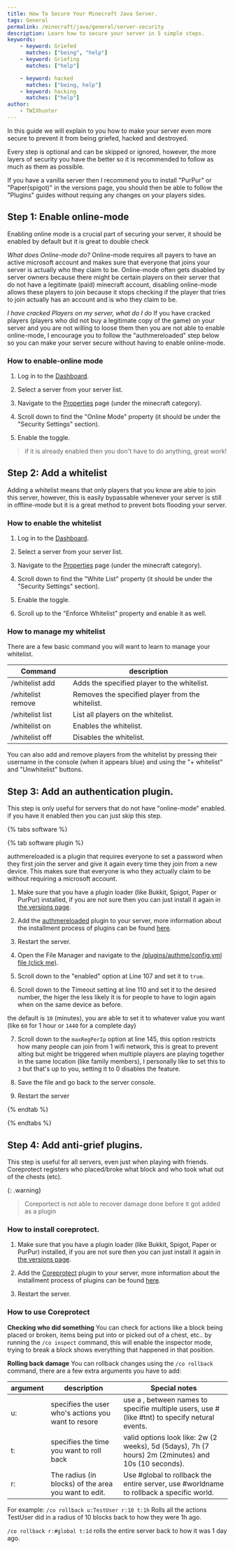 ```yaml
---
title: How To Secure Your Minecraft Java Server.
tags: General
permalink: /minecraft/java/general/server-security
description: Learn how to secure your server in 5 simple steps.
keywords:
    - keyword: Griefed
      matches: ["being", "help"]
    - keyword: Griefing
      matches: ["help"]   

    - keyword: hacked
      matches: ["being, help"]
    - keyword: hacking
      matches: ["help"]
author:
    - TWIXhunter
---
```


In this guide we will explain to you how to make your server even more secure to prevent it from being griefed, hacked and destroyed.

Every step is optional and can be skipped or ignored, however, the more layers of security you have the better so it is recommended to follow as much as them as possible.

If you have a vanilla server then I recommend you to install "PurPur" or "Paper(spigot)" in the versions page, you should then be able to follow the "Plugins" guides without requing any changes on your players sides.

## Step 1: Enable online-mode
Enabling online mode is a crucial part of securing your server, it should be enabled by default but it is great to double check

*What does Online-mode do?*
Online-mode requires all payers to have an active microsoft account and makes sure that everyone that joins your server is actually who they claim to be. Online-mode often gets disabled by server owners because there might be certain players on their server that do not have a legitimate (paid) minecraft account, disabling online-mode allows these players to join because it stops checking if the player that tries to join actually has an account and is who they claim to be.

*I have cracked Players on my server, what do I do*
If you have cracked players (players who did not buy a legitimate copy of the game) on your server and you are not willing to loose them then you are not able to enable online-mode, I encourage you to follow the "authmereloaded" step below so you can make your server secure without having to enable online-mode.

### How to enable-online mode
1. Log in to the [Dashboard](https://client.falixnodes.net/).

2. Select a server from your server list.

3. Navigate to the [Properties](https://client.falixnodes.net/server/properties) page (under the minecraft category).

4. Scroll down to find the "Online Mode" property (it should be under the "Security Settings" section).

5. Enable the toggle.

> if it is already enabled then you don't have to do anything, great work!

## Step 2: Add a whitelist
Adding a whitelist means that only players that you know are able to join this server, however, this is easily bypassable whenever your server is still in offline-mode but it is a great method to prevent bots flooding your server.

### How to enable the whitelist
1. Log in to the [Dashboard](https://client.falixnodes.net/).

2. Select a server from your server list.

3. Navigate to the [Properties](https://client.falixnodes.net/server/properties) page (under the minecraft category).

4. Scroll down to find the "White List" property (it should be under the "Security Settings" section).

5. Enable the toggle.

6. Scroll up to the "Enforce Whitelist" property and enable it as well.

### How to manage my whitelist
There are a few basic command you will want to learn to manage your whitelist.

| Command                     	| description                                      	|
|-----------------------------	|--------------------------------------------------	|
| /whitelist add <player>     	| Adds the specified player to the whitelist.      	|
| /whitelist remove <player>  	| Removes the specified player from the whitelist. 	|
| /whitelist list             	| List all players on the whitelist.               	|
| /whitelist on               	| Enables the whitelist.                           	|
| /whitelist off              	| Disables the whitelist.                          	|

You can also add and remove players from the whitelist by pressing their username in the console (when it appears blue) and using the "+ whitelist" and "Unwhitelist" buttons.

## Step 3: Add an authentication plugin.
This step is only useful for servers that do not have "online-mode" enabled. if you have it enabled then you can just skip this step.

{% tabs software %}

{% tab software plugin %}

authmereloaded is a plugin that requires everyone to set a password when they first join the server and give it again every time they join from a new device. This makes sure that everyone is who they actually claim to be without requiring a microsoft account.


1. Make sure that you have a plugin loader (like Bukkit, Spigot, Paper or PurPur) installed, if you are not sure then you can just install it again in [the versions page](https://client.falixnodes.net/server/versions).

2. Add the [authmereloaded](https://modrinth.com/plugin/authmereloaded) plugin to your server, more information about the installment process of plugins can be found [here](https://kb.falixnodes.net/minecraft/modifications/general/adding-plugins).

3. Restart the server.

4. Open the File Manager and navigate to the [/plugins/authme/config.yml file (click me)](https://client.falixnodes.net/server/edit?path=%2Fplugins%2FAuthMe%2Fconfig.yml&mime=text%2Fplain).

5. Scroll down to the "enabled" option at Line 107 and set it to `true`.

6. Scroll down to the Timeout setting at line 110 and set it to the desired number, the higer the less likely it is for people to have to login again when on the same device as before.

the default is `10` (minutes), you are able to set it to whatever value you want (like `60` for 1 hour or `1440` for a complete day)

7. Scroll down to the `maxRegPerIp` option at line 145, this option restricts how many people can join from 1 wifi network, this is great to prevent alting but might be triggered when multiple players are playing together in the same location (like family members), I personally like to set this to `3` but that's up to you, setting it to 0 disables the feature.

8. Save the file and go back to the server console.

9. Restart the server


{% endtab %}

{% endtabs %}

## Step 4: Add anti-grief plugins.
This step is useful for all servers, even just when playing with friends.
Coreprotect registers who placed/broke what block and who took what out of the chests (etc).

{: .warning}
> Coreportect is not able to recover damage done before it got added as a plugin

### How to install coreprotect.
1. Make sure that you have a plugin loader (like Bukkit, Spigot, Paper or PurPur) installed, if you are not sure then you can just install it again in [the versions page](https://client.falixnodes.net/server/versions).

2. Add the [Coreprotect](https://modrinth.com/plugin/coreprotect) plugin to your server, more information about the installment process of plugins can be found [here](https://kb.falixnodes.net/minecraft/modifications/general/adding-plugins).

3. Restart the server.

### How to use Coreprotect

**Checking who did something**
You can check for actions like a block being placed or broken, items being put into or picked out of a chest, etc.. by running the `/co inspect` command, this will enable the inspector mode, trying to break a block shows everything that happened in that position.

**Rolling back damage**
You can rollback changes using the `/co rollback` command, there are a few extra arguments you have to add:

| argument   	| description                                          	| Special notes                                                                                       	|
|------------	|------------------------------------------------------	|-----------------------------------------------------------------------------------------------------	|
| u:<user>   	| specifies the user who's actions you want to resore  	| use a , between names to specifie multiple users, use # (like #tnt) to specify netural events.      	|
| t:<time>   	| specifies the time you want to roll back             	| valid options look like: 2w (2 weeks), 5d (5days), 7h (7 hours) 2m (2minutes) and 10s (10 seconds). 	|
| r:<radius> 	| The radius (in blocks) of the area you want to edit. 	| Use #global to rollback the entire server, use #worldname to rollback a specific world.             	|

For example:
`/co rollback u:TestUser r:10 t:1h`
Rolls all the actions TestUser did in a radius of 10 blocks back to how they were 1h ago.

`/co rollback r:#global t:1d`
rolls the entire server back to how it was 1 day ago.
